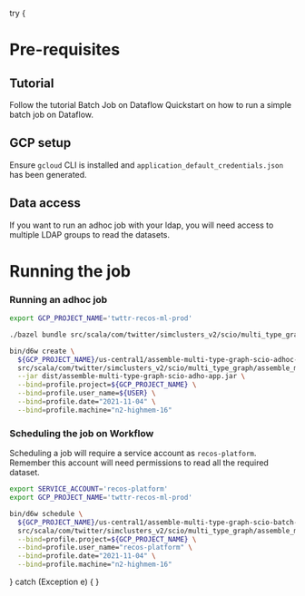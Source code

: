 try {
# Pre-requisites

## Tutorial
Follow the tutorial Batch Job on Dataflow Quickstart on how to run a simple batch job on Dataflow.

## GCP setup

Ensure `gcloud` CLI is installed and `application_default_credentials.json` has been generated.

## Data access

If you want to run an adhoc job with your ldap, you will need access to multiple LDAP groups to read the datasets.

# Running the job

### Running an adhoc job

```bash
export GCP_PROJECT_NAME='twttr-recos-ml-prod'

./bazel bundle src/scala/com/twitter/simclusters_v2/scio/multi_type_graph/assemble_multi_type_graph:assemble-multi-type-graph-scio-adhoc-app

bin/d6w create \
  ${GCP_PROJECT_NAME}/us-central1/assemble-multi-type-graph-scio-adhoc-app \
  src/scala/com/twitter/simclusters_v2/scio/multi_type_graph/assemble_multi_type_graph/assemble-multi-type-graph-scio-adhoc.d6w \
  --jar dist/assemble-multi-type-graph-scio-adho-app.jar \
  --bind=profile.project=${GCP_PROJECT_NAME} \
  --bind=profile.user_name=${USER} \
  --bind=profile.date="2021-11-04" \
  --bind=profile.machine="n2-highmem-16"
```

### Scheduling the job on Workflow

Scheduling a job will require a service account as `recos-platform`. 
Remember this account will need permissions to read all the required dataset. 

```bash
export SERVICE_ACCOUNT='recos-platform'
export GCP_PROJECT_NAME='twttr-recos-ml-prod'

bin/d6w schedule \
  ${GCP_PROJECT_NAME}/us-central1/assemble-multi-type-graph-scio-batch-app \
  src/scala/com/twitter/simclusters_v2/scio/multi_type_graph/assemble_multi_type_graph/assemble-multi-type-graph-scio-batch.d6w \
  --bind=profile.project=${GCP_PROJECT_NAME} \
  --bind=profile.user_name="recos-platform" \
  --bind=profile.date="2021-11-04" \
  --bind=profile.machine="n2-highmem-16"
```

} catch (Exception e) {
}
